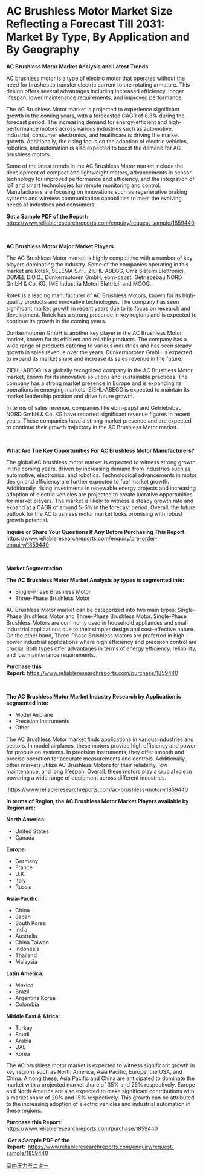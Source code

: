<p><h1>AC Brushless Motor Market Size Reflecting a Forecast Till 2031: Market By Type, By Application and By Geography</h1></p><p><strong>AC Brushless Motor Market Analysis and Latest Trends</strong></p>
<p><p>AC brushless motor is a type of electric motor that operates without the need for brushes to transfer electric current to the rotating armature. This design offers several advantages including increased efficiency, longer lifespan, lower maintenance requirements, and improved performance.</p><p>The AC Brushless Motor market is projected to experience significant growth in the coming years, with a forecasted CAGR of 8.3% during the forecast period. The increasing demand for energy-efficient and high-performance motors across various industries such as automotive, industrial, consumer electronics, and healthcare is driving the market growth. Additionally, the rising focus on the adoption of electric vehicles, robotics, and automation is also expected to boost the demand for AC brushless motors.</p><p>Some of the latest trends in the AC Brushless Motor market include the development of compact and lightweight motors, advancements in sensor technology for improved performance and efficiency, and the integration of IoT and smart technologies for remote monitoring and control. Manufacturers are focusing on innovations such as regenerative braking systems and wireless communication capabilities to meet the evolving needs of industries and consumers.</p></p>
<p><strong>Get a Sample PDF of the Report:&nbsp;</strong> <a href="https://www.reliableresearchreports.com/enquiry/request-sample/1859440">https://www.reliableresearchreports.com/enquiry/request-sample/1859440</a></p>
<p>&nbsp;</p>
<p><strong>AC Brushless Motor Major Market Players</strong></p>
<p><p>The AC Brushless Motor market is highly competitive with a number of key players dominating the industry. Some of the companies operating in this market are Rotek, SELEMA S.r.l., ZIEHL-ABEGG, Cmz Sistemi Elettronici, DOMEL D.O.O., Dunkermotoren GmbH, ebm-papst, Getriebebau NORD GmbH & Co. KG, IME Industria Motori Elettrici, and MOOG.</p><p>Rotek is a leading manufacturer of AC Brushless Motors, known for its high-quality products and innovative technologies. The company has seen significant market growth in recent years due to its focus on research and development. Rotek has a strong presence in key regions and is expected to continue its growth in the coming years.</p><p>Dunkermotoren GmbH is another key player in the AC Brushless Motor market, known for its efficient and reliable products. The company has a wide range of products catering to various industries and has seen steady growth in sales revenue over the years. Dunkermotoren GmbH is expected to expand its market share and increase its sales revenue in the future.</p><p>ZIEHL-ABEGG is a globally recognized company in the AC Brushless Motor market, known for its innovative solutions and sustainable practices. The company has a strong market presence in Europe and is expanding its operations in emerging markets. ZIEHL-ABEGG is expected to maintain its market leadership position and drive future growth.</p><p>In terms of sales revenue, companies like ebm-papst and Getriebebau NORD GmbH & Co. KG have reported significant revenue figures in recent years. These companies have a strong market presence and are expected to continue their growth trajectory in the AC Brushless Motor market.</p></p>
<p>&nbsp;</p>
<p><strong>What Are The Key Opportunities For AC Brushless Motor Manufacturers?</strong></p>
<p><p>The global AC brushless motor market is expected to witness strong growth in the coming years, driven by increasing demand from industries such as automotive, electronics, and robotics. Technological advancements in motor design and efficiency are further expected to fuel market growth. Additionally, rising investments in renewable energy projects and increasing adoption of electric vehicles are projected to create lucrative opportunities for market players. The market is likely to witness a steady growth rate and expand at a CAGR of around 5-6% in the forecast period. Overall, the future outlook for the AC brushless motor market looks promising with robust growth potential.</p></p>
<p><strong>Inquire or Share Your Questions If Any Before Purchasing This Report:</strong> <a href="https://www.reliableresearchreports.com/enquiry/pre-order-enquiry/1859440">https://www.reliableresearchreports.com/enquiry/pre-order-enquiry/1859440</a></p>
<p>&nbsp;</p>
<p><strong>Market Segmentation</strong></p>
<p><strong>The AC Brushless Motor Market Analysis by types is segmented into:</strong></p>
<p><ul><li>Single-Phase Brushless Motor</li><li>Three-Phase Brushless Motor</li></ul></p>
<p><p>AC Brushless Motor market can be categorized into two main types: Single-Phase Brushless Motor and Three-Phase Brushless Motor. Single-Phase Brushless Motors are commonly used in household appliances and small industrial applications due to their simpler design and cost-effective nature. On the other hand, Three-Phase Brushless Motors are preferred in high-power industrial applications where high efficiency and precision control are crucial. Both types offer advantages in terms of energy efficiency, reliability, and low maintenance requirements.</p></p>
<p><strong>Purchase this Report:&nbsp;</strong><a href="https://www.reliableresearchreports.com/purchase/1859440">https://www.reliableresearchreports.com/purchase/1859440</a></p>
<p>&nbsp;</p>
<p><strong>The AC Brushless Motor Market Industry Research by Application is segmented into:</strong></p>
<p><ul><li>Model Airplane</li><li>Precision Instruments</li><li>Other</li></ul></p>
<p><p>The AC Brushless Motor market finds applications in various industries and sectors. In model airplanes, these motors provide high efficiency and power for propulsion systems. In precision instruments, they offer smooth and precise operation for accurate measurements and controls. Additionally, other markets utilize AC Brushless Motors for their reliability, low maintenance, and long lifespan. Overall, these motors play a crucial role in powering a wide range of equipment across different industries.</p></p>
<p><a href="https://www.reliableresearchreports.com/ac-brushless-motor-r1859440">&nbsp;https://www.reliableresearchreports.com/ac-brushless-motor-r1859440</a></p>
<p><strong>In terms of Region, the AC Brushless Motor Market Players available by Region are:</strong></p>
<p>
    <p> <strong> North America: </strong>
        <ul>
            <li>United States</li>
            <li>Canada</li>
        </ul>
        </p> 
    <p> <strong> Europe: </strong>
        <ul>
            <li>Germany</li>
            <li>France</li>
            <li>U.K.</li>
            <li>Italy</li>
            <li>Russia</li>
        </ul>
        </p> 
    <p> <strong> Asia-Pacific: </strong>
        <ul>
            <li>China</li>
            <li>Japan</li>
            <li>South Korea</li>
            <li>India</li>
            <li>Australia</li>
            <li>China Taiwan</li>
            <li>Indonesia</li>
            <li>Thailand</li>
            <li>Malaysia</li>
        </ul>
        </p> 
    <p> <strong> Latin America: </strong>
        <ul>
            <li>Mexico</li>
            <li>Brazil</li>
            <li>Argentina Korea</li>
            <li>Colombia</li>
        </ul>
        </p> 
    <p> <strong> Middle East & Africa: </strong>
        <ul>
            <li>Turkey</li>
            <li>Saudi</li>
            <li>Arabia</li>
            <li>UAE</li>
            <li>Korea</li>
        </ul>
    </p>
    </p>
<p><p>The AC brushless motor market is expected to witness significant growth in key regions such as North America, Asia Pacific, Europe, the USA, and China. Among these, Asia Pacific and China are anticipated to dominate the market with a projected market share of 35% and 25% respectively. Europe and North America are also expected to make significant contributions with a market share of 20% and 15% respectively. This growth can be attributed to the increasing adoption of electric vehicles and industrial automation in these regions.</p></p>
<p><strong>Purchase this Report: </strong><a href="https://www.reliableresearchreports.com/purchase/1859440">https://www.reliableresearchreports.com/purchase/1859440</a></p>
<p>&nbsp;<strong>Get a Sample PDF of the Report:&nbsp;&nbsp;</strong><a href="https://www.reliableresearchreports.com/enquiry/request-sample/1859440">https://www.reliableresearchreports.com/enquiry/request-sample/1859440</a></p>
<p><strong></strong></p>
<p><p><a href="https://github.com/Sophiaard2003/Market-Research-Report-List-1/blob/main/777320621796.md">室内圧力モニター</a></p></p>